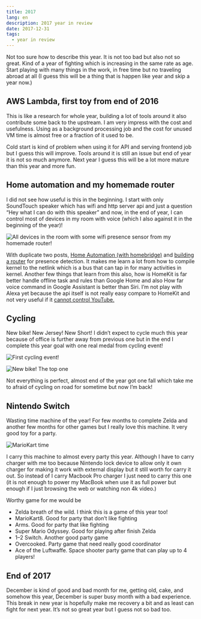 ```yaml
---
title: 2017
lang: en
description: 2017 year in review
date: 2017-12-31
tags:
  - year in review
---
```


Not too sure how to describe this year. It is not too bad but also not so great. Kind of a year of fighting which is increasing in the same rate as age. Start playing with many things in the work, in free time but no traveling abroad at all (I guess this will be a thing that is happen like year and skip a year now.)

## AWS Lambda, first toy from end of 2016

This is like a research for whole year, building a lot of tools around it also contribute some back to the upstream. I am very impress with the cost and usefulness. Using as a background processing job and the cost for unused VM time is almost free or a fraction of it used to be.

Cold start is kind of problem when using it for API and serving frontend job but I guess this will improve. Tools around it is still an issue but end of year it is not so much anymore. Next year I guess this will be a lot more mature than this year and more fun.

## Home automation and my homemade router

I did not see how useful is this in the beginning. I start with only SoundTouch speaker which has wifi and http server api and just a question “Hey what I can do with this speaker” and now, in the end of year, I can control most of devices in my room with voice (which I also against it in the beginning of the year)!

![All devices in the room with some wifi presence sensor from my homemade router!](homekit-control.jpg)

With duplicate two posts, [Home Automation (with homebridge)](https://medium.com/llun/home-automation-492b3c2ec43d) and [building a router](/posts/dev/2017-06-04-building-my-own-router-and-homekit-hub/) for presence detection. It makes me learn a lot from how to compile kernel to the netlink which is a bus that can tap in for many activities in kernel. Another few things that learn from this also, how is HomeKit is far better handle offline task and rules than Google Home and also How far voice command in Google Assistant is better than Siri. I’m not play with Alexa yet because the api itself is not really easy compare to HomeKit and not very useful if it [cannot control YouTube.](http://www.business-standard.com/article/technology/google-vs-amazon-youtube-services-no-longer-available-on-fire-tv-117123000555_1.html)

## Cycling

New bike! New Jersey! New Short! I didn’t expect to cycle much this year because of office is further away from previous one but in the end I complete this year goal with one real medal from cycling event!

![First cycling event!](ocbc1.jpg)

![New bike! The top one](bike-rack.jpg)

Not everything is perfect, almost end of the year got one fall which take me to afraid of cycling on road for sometime but now I’m back!

## Nintendo Switch

Wasting time machine of the year! For few months to complete Zelda and another few months for other games but I really love this machine. It very good toy for a party.

![MarioKart time](mario-kart.jpg)

I carry this machine to almost every party this year. Although I have to carry charger with me too because Nintendo lock device to allow only it own charger for making it work with external display but it still worth for carry it out. So instead of I carry Macbook Pro charger I just need to carry this one (it is not enough to power my MacBook when use it as full power but enough if I just browsing the web or watching non 4k video.)

Worthy game for me would be

- Zelda breath of the wild. I think this is a game of this year too!
- MarioKart8. Good for party that don’t like fighting
- Arms. Good for party that like fighting
- Super Mario Odyssey. Good for playing after finish Zelda
- 1–2 Switch. Another good party game
- Overcooked. Party game that need really good coordinator
- Ace of the Luftwaffe. Space shooter party game that can play up to 4 players!

## End of 2017

December is kind of good and bad month for me, getting old, cake, and somehow this year, December is super busy month with a bad experience. This break in new year is hopefully make me recovery a bit and as least can fight for next year. It’s not so great year but I guess not so bad too.
